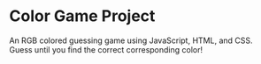 # Color Game Project

An RGB colored guessing game using JavaScript, HTML, and CSS. 
<br>
Guess until you find the correct corresponding color!
